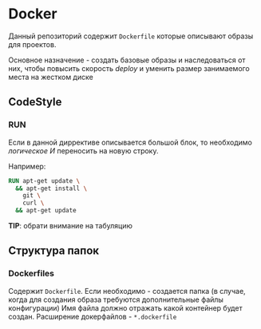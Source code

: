 # Docker

Данный репозиторий содержит `Dockerfile` которые описывают образы для проектов.

Основное назначение - создать базовые образы и наследоваться от них,
чтобы повысить скорость _deploy_ и уменить размер занимаемого места на жестком диске

## CodeStyle

### RUN

Если в данной диррективе описывается большой блок, то необходимо _логическое И_ переносить на новую строку.

Например:

```dockerfile
RUN apt-get update \
  && apt-get install \
    git \
    curl \
  && apt-get update
```

**TIP**: обрати внимание на табуляцию

## Структура папок

### Dockerfiles

Содержит `Dockerfile`. Если необходимо - создается папка (в случае, когда для создания образа требуются дополнительные файлы конфигурации)
Имя файла должно отражать какой контейнер будет создан.
Расширение докерфайлов - `*.dockerfile`
